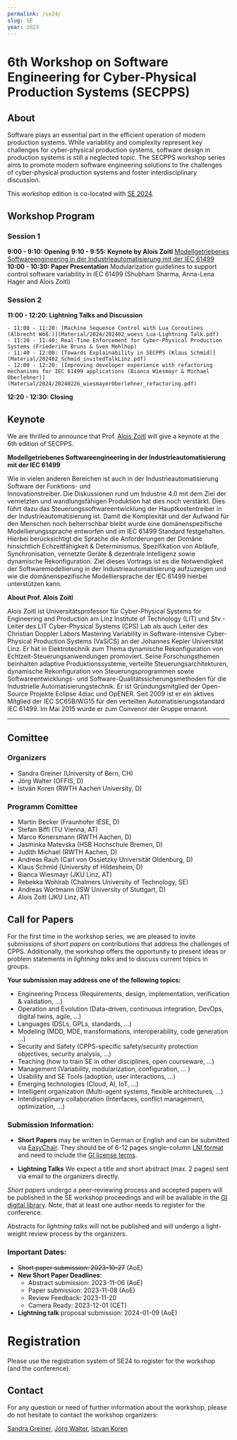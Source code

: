 ```yaml
---
permalink: /se24/
slug: SE
year: 2023 
---
```


# 6th Workshop on Software Engineering for Cyber-Physical Production Systems (SECPPS)


## About 
Software plays an essential part in the efficient operation of modern production systems. While variability and complexity represent key challenges for cyber-physical production systems,  software design in production systems is still a neglected topic. The SECPPS workshop series aims to promote modern software engineering solutions to the challenges of cyber-physical production systems and foster interdisciplinary discussion.

This workshop edition is co-located with [SE 2024](https://se2024.se.jku.at/).



##  Workshop Program

###  Session 1

  __9:00 -  9:10:   Opening__ 
  __9:10 -  9:55:   Keynote by Alois Zoitl__ 
                      [Modellgetriebenes Softwareengineering in der 
                      Industrieautomatisierung mit der IEC 61499](Material/2024/20240226_IEC61499_keynote.pdf)  
  __10:00 - 10:30:  Paper Presentation__ 
                      Modularization guidelines to support 
                      control software variability in IEC 61499 (Shubham Sharma, Anna-Lena Hager and Alois Zoitl) 

###  Session 2

  __11:00 - 12:20:   Lightning Talks and Discussion__

    - 11:00 - 11:20: [Machine Sequence Control with Lua Coroutines (Albrecht Wöß:)](Material/2024/202402_woess_Lua-Lightning Talk.pdf)
    - 11:20 - 11:40: Real-Time Enforcement for Cyber-Physical Production Systems (Friederike Bruns & Sven Mehlhop)
    - 11:40 - 12:00: [Towards Explainability in SECPPS (Klaus Schmid)](Material/202402_Schmid_invitedTalkLinz.pdf)
    - 12:00 - 12:20: [Improving developer experience with refactoring mechanisms for IEC 61499 applications (Bianca Wiesmayr & Michael Oberlehner)](Material/2024/20240226_wiesmayerOberlehner_refactoring.pdf) 

  __12:20 - 12:30:   Closing__ 
  

## Keynote

We are thrilled to announce that Prof. [Alois Zoitl](https://www.jku.at/lit-cyber-physical-systems-lab/ueber-uns/team/univ-prof-di-dr-alois-zoitl/) will give a keynote at the 6th edition of SECPPS.

__Modellgetriebenes Softwareengineering in der Industrieautomatisierung mit der IEC 61499__ 

Wie in vielen anderen Bereichen ist auch in der Industrieautomatisierung Software der Funktions- und  
Innovationstreiber. Die Diskussionen rund um Industrie 4.0 mit dem Ziel der vernetzten und wandlungsfähigen Produktion hat dies noch verstärkt. Dies führt dazu das Steuerungssoftwareentwicklung der Hauptkostentreiber in der Industrieautomatisierung ist. Damit die Komplexität und der Aufwand für den Menschen noch beherrschbar bleibt wurde eine domänenspezifische Modellierungssprache entworfen und im IEC 61499 Standard festgehalten. Hierbei berücksichtigt die Sprache die Anforderungen der Domäne hinsichtlich Echzeitfähigkeit & Determinismus, Spezifikation von Abläufe, Synchronisation, vernetzte Geräte & dezentrale Intelligenz sowie dynamische Rekonfiguration. Ziel dieses Vortrags ist es die Notwendigkeit der Softwaremodellierung in der Industrieautomatisierung aufzuzeigen und wie die domänenspezifische Modelliersprache der IEC 61499 hierbei unterstützen kann.

__About Prof. Alois Zoitl__ 

Alois Zoitl ist Universitätsprofessor für Cyber-Physical Systems for Engineering and Production am Linz Institute of Technology (LIT) und Stv.-Leiter des LIT Cyber-Physical Systems (CPS) Lab als auch Leiter des Christian Doppler Labors Mastering Variability in Software-intensive Cyber-Physical Production Systems (VaSiCS) an der Johannes Kepler Universität Linz. Er hat in Elektrotechnik zum Thema dynamische Rekonfiguration von Echtzeit-Steuerungsanwendungen promoviert. Seine Forschungsthemen beinhalten adaptive Produktionssysteme, verteilte Steuerungsarchitekturen, dynamische Rekonfiguration von Steuerungsprogrammen sowie Softwareentwicklungs- und Software-Qualitätssicherungsmethoden für die Industrielle Automatisierungstechnik. Er ist Gründungsmitglied der Open-Source Projekte Eclipse 4diac und OpENER. Seit 2009 ist er ein aktives Mitglied der IEC SC65B/WG15 für den verteilten Automatisierungsstandard IEC 61499. Im Mai 2015 wurde er zum Convenor der Gruppe ernannt.

-----------------------------------------------------------------------

## Comittee
### Organizers
  
  * Sandra Greiner (University of Bern, CH)
  * Jörg Walter (OFFIS, D)
  * István Koren (RWTH Aachen University, D)

### Programm Comittee
  
  * Martin Becker (Fraunhofer IESE, D)
  * Stefan Biffl (TU Vienna, AT)
  * Marco Konersmann (RWTH Aachen, D)
  * Jasminka Matevska (HSB Hochschule Bremen, D)
  * Judith Michael (RWTH Aachen, D)
  * Andreas Rauh (Carl von Ossietzky Universität Oldenburg, D)
  * Klaus Schmid (University of Hildesheim, D)
  * Bianca Wiesmayr (JKU Linz, AT)
  * Rebekka Wohlrab (Chalmers  University of Technology, SE)
  * Andreas Wortmann (ISW University of Stuttgart, D)
  * Alois Zoitl (JKU Linz, AT)

## Call for Papers
For the first time in the workshop series, we are pleased to invite submissions of *short papers* on contributions that address the challenges of CPPS. Additionally, the workshop offers the opportunity to present ideas or problem statements in *lightning talks* and to discuss current topics in groups.

**Your submission may address one of the following topics:**

<ul>
  <li>Engineering Process (Requirements, design, implementation, verification & validation, ...)</li>
  <li>Operation and Evolution (Data-driven, continuous integration, DevOps, digital twins, agile, ...)</li>
  <li>Languages (DSLs, GPLs, standards, ...)</li>
  <li>Modeling (MDD, MDE, transformations, interoperability, code generation ...)</li>
  <li>Security and Safety (CPPS-specific safety/security protection objectives, security analysis, ...)</li>
  <li>Teaching (how to train SE in other disciplines, open courseware, ...)</li>
  <li>Management (Variability, modularization, configuration, ... )</li>
  <li>Usability and SE Tools (adoption, user interactions, ...)</li>
  <li>Emerging technologies (Cloud, AI, IoT, ...)</li>
  <li>Intelligent organization (Multi-agent systems, flexible architectures, ...)</li>
  <li>Interdisciplinary collaboration (Interfaces, conflict management, optimization, ...)</li>
</ul>

### Submission Information:
  
  * **Short Papers** may be written in German or English and can be submitted via [EasyChair](https://easychair.org/conferences/?conf=secpps2024). They should be of 6-12 pages single-column [LNI format](https://github.com/gi-ev/LNI) and need to include the [GI license terms](https://confluence.gi.de/display/GIDOCS/Nutzungslizenzen).

  * **Lightning Talks** We expect a title and short abstract (max. 2 pages) sent via email to the organizers directly.

  *Short papers* undergo a peer-reviewing process and accepted papers will be published in the SE workshop proceedings and will be available in the [GI digital library](dl.gi.de). Note, that at least one author needs to register for the conference. 
  
  Abstracts for *lightning talks* will not be published and will undergo a light-weight review process by the organizers.

### Important Dates:

  * <del> Short paper submission: 2023-10-27</del> (AoE)
  * **New Short Paper Deadlines**: 
      - Abstract submission:  2023-11-06 (AoE)
      - Paper submission:     2023-11-08 (AoE)
      - Review Feedback: 2023-11-20	
      - Camera Ready: 2023-12-01 (CET)
  * **Lightning talk** proposal submission: 2024-01-09 (AoE)

# Registration

Please use the registration system of SE24 to register for the workshop (and the conference).


## Contact

For any question or need of further information about the workshop, please do not hesitate to contact the workshop organizers:

[Sandra Greiner](mailto:sandra.greiner@unibe.ch), [Jörg Walter](mailto:joerg.walter@offis.de), [Istvan Koren](mailto:koren@pads.rwth-aachen.de)

